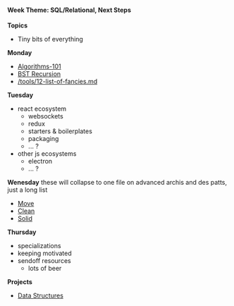 <h4 class="weektheme">Week Theme: SQL/Relational, Next Steps</h4>
  
**Topics**  
  * Tiny bits of everything  
  
**Monday**  
  * [Algorithms-101](https://github.com/jankeLearning/content-md/blob/master/algorithms/03-algorithms-101.md)    
  * [BST Recursion](https://github.com/jankeLearning/content-md/blob/master/algorithms/03-BST-recursion.md)  
  * [/tools/12-list-of-fancies.md](https://github.com/jankeLearning/content-md/blob/master/tools/12-list-of-fancies.md) 

**Tuesday**  
  * react ecosystem  
    * websockets  
    * redux  
    * starters & boilerplates  
    * packaging  
    * ... ? 
  * other js ecosystems  
    * electron  
    * ... ?

**Wenesday**   these will collapse to one file on advanced archis and des patts, just a long list
  * [Move](https://github.com/jankeLearning/content-md/blob/master/app-design/11-MOVE.md)  
  * [Clean](https://github.com/jankeLearning/content-md/blob/master/app-design/11-CLEAN.md)
  * [Solid](https://github.com/jankeLearning/content-md/blob/master/app-design/11-SOLID.md)

**Thursday**   
  * specializations  
  * keeping motivated 
  * sendoff resources  
    * lots of beer  
  


**Projects**  
  
  * [Data Structures](https://github.com/jankeLearning/projects/blob/master/03-data-structures) 



 